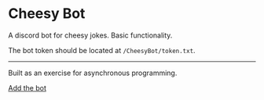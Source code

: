 # Cheesy Bot

A discord bot for cheesy jokes. Basic functionality.

The bot token should be located at `/CheesyBot/token.txt`.

---

Built as an exercise for asynchronous programming.

[Add the bot](https://discordapp.com/oauth2/authorize?client_id=478866328158208010&scope=bot&permissions=0)
